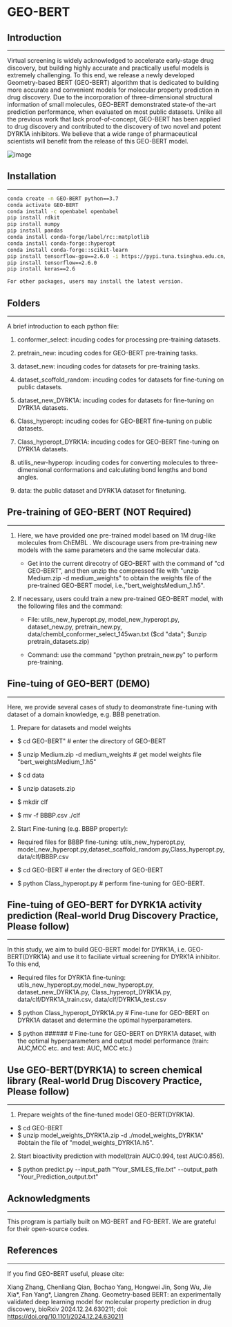 # GEO-BERT
## Introduction
-----------------------------------
Virtual screening is widely acknowledged to accelerate early-stage drug discovery, but building highly accurate and practically useful models is extremely challenging. To this end, we release a newly developed Geometry-based BERT (GEO-BERT) algorithm that is dedicated to building more accurate and convenient models for molecular property prediction in drug discovery. Due to the incorporation of three-dimensional structural information of small molecules, GEO-BERT demonstrated state-of the-art prediction performance, when evaluated on most public datasets. Unlike all the previous work that lack proof-of-concept, GEO-BERT has been applied to drug discovery and contributed to the discovery of two novel and potent DYRK1A inhibitors. We believe that a wide range of pharmaceutical scientists will benefit from the release of this GEO-BERT model. 

![image](https://github.com/user-attachments/assets/1620b1e7-0ba2-4dbf-9190-2f93f128a512)


## Installation
-----------------------------------
```bash
conda create -n GEO-BERT python==3.7
conda activate GEO-BERT
conda install -c openbabel openbabel
pip install rdkit
pip install numpy
pip install pandas
conda install conda-forge/label/rc::matplotlib
conda install conda-forge::hyperopt
conda install conda-forge::scikit-learn
pip install tensorflow-gpu==2.6.0 -i https://pypi.tuna.tsinghua.edu.cn/simple
pip install tensorflow==2.6.0
pip install keras==2.6

For other packages, users may install the latest version.
```

## Folders
-----------------------------------
A brief introduction to each python file:

1. conformer_select: incuding codes for processing pre-training datasets.

2. pretrain_new: incuding codes for GEO-BERT pre-training tasks.

3. dataset_new: incuding codes for datasets for pre-training tasks.

4. dataset_scoffold_random: incuding codes for datasets for fine-tuning on public datasets.

5. dataset_new_DYRK1A: incuding codes for datasets for fine-tuning on DYRK1A datasets.

6. Class_hyperopt: incuding codes for GEO-BERT fine-tuning on public datasets.

7. Class_hyperopt_DYRK1A: incuding codes for GEO-BERT fine-tuning on DYRK1A datasets.

8. utilis_new-hyperop: incuding codes for converting molecules to three-dimensional conformations and calculating bond lengths and bond angles.

9. data: the public dataset and DYRK1A dataset for finetuning.

## Pre-training of GEO-BERT (NOT Required)
-----------------------------------
1. Here, we have provided one pre-trained model based on 1M drug-like molecules from ChEMBL . We discourage users from pre-training new models with the same parameters and the same molecular data.

   * Get into the current direcotry of GEO-BERT with the command of "cd GEO-BERT", and then unzip the compressed file with "unzip Medium.zip -d medium_weights" to obtain the weights file of the pre-trained GEO-BERT model, i.e.,"bert_weightsMedium_1.h5".
   
2. If necessary, users could train a new pre-trained GEO-BERT model, with the following files and the command:

   * File: utils_new_hyperopt.py, model_new_hyperopt.py, dataset_new.py, pretrain_new.py, data/chembl_conformer_select_145wan.txt ($cd "data"; $unzip pretrain_datasets.zip)
   
   * Command: use the command "python pretrain_new.py" to perform pre-training.


## Fine-tuing of GEO-BERT (DEMO)
-----------------------------------
Here, we provide several cases of study to deomonstrate fine-tuning with dataset of a domain knowledge, e.g. BBB penetration.  

1. Prepare for datasets and model weights

* $ cd GEO-BERT" # enter the directory of GEO-BERT

* $ unzip Medium.zip -d medium_weights # get model weights file "bert_weightsMedium_1.h5"

* $ cd data

* $ unzip datasets.zip

* $ mkdir clf

* $ mv -f BBBP.csv ./clf

2. Start Fine-tuning (e.g. BBBP property): 

* Required files for BBBP fine-tuning: utils_new_hyperopt.py, model_new_hyperopt.py,dataset_scaffold_random.py,Class_hyperopt.py, data/clf/BBBP.csv

* $ cd GEO-BERT # enter the directory of GEO-BERT

* $ python Class_hyperopt.py # perform fine-tuning for GEO-BERT.


## Fine-tuing of GEO-BERT for DYRK1A activity prediction (Real-world Drug Discovery Practice, Please follow) 
-----------------------------------

In this study, we aim to build GEO-BERT model for DYRK1A, i.e. GEO-BERT(DYRK1A) and use it to faciliate virtual screening for DYRK1A inhibitor. To this end, 

* Required files for DYRK1A fine-tuning: utils_new_hyperopt.py,model_new_hyperopt.py, dataset_new_DYRK1A.py, Class_hyperopt_DYRK1A.py, data/clf/DYRK1A_train.csv, data/clf/DYRK1A_test.csv

* $ python Class_hyperopt_DYRK1A.py # Fine-tune for GEO-BERT on DYRK1A dataset and determine the optimal hyperparameters.

* $ python ###### # Fine-tune for GEO-BERT on DYRK1A dataset, with the optimal hyperparameters and output model performance (train: AUC,MCC etc. and test: AUC, MCC etc.)

## Use GEO-BERT(DYRK1A) to screen chemical library (Real-world Drug Discovery Practice, Please follow)
-----------------------------------
1. Prepare weights of the fine-tuned model GEO-BERT(DYRK1A).

* $ cd GEO-BERT
* $ unzip model_weights_DYRK1A.zip -d ./model_weights_DYRK1A" #obtain the file of "model_weights_DYRK1A.h5".
  
2. Start bioactivity prediction with model(train AUC:0.994, test AUC:0.856).

* $ python predict.py --input_path "Your_SMILES_file.txt" --output_path "Your_Prediction_output.txt"

## Acknowledgments
-----------------------------------
This program is partially built on MG-BERT and FG-BERT. We are grateful for their open-source codes.

## References
-----------------------------------
If you find GEO-BERT useful, please cite: 

Xiang Zhang, Chenliang Qian, Bochao Yang, Hongwei Jin, Song Wu, Jie Xia*, Fan Yang*, Liangren Zhang. Geometry-based BERT: an experimentally validated deep learning model for molecular property prediction in drug discovery, bioRxiv 2024.12.24.630211; doi: https://doi.org/10.1101/2024.12.24.630211

